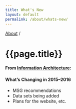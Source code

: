 ```yaml
---
title: What's New
layout: default
permalink: /about/whats-new/
---
```


<div class="container-outer container-padded">

  <div>
    <a class="breadcrumb" href="{{ site.baseurl }}/about/">About</a>
    /
  </div>

  <h1>{{page.title}}</h1>
  <h4>From <a href="https://github.com/18F/doi-extractives-data/wiki/Information-Architecture">Information Architecture</a>:</h4>
  <h4>
    What’s Changing in 2015–2016
  </h4>
  <ul class="list-bullet">
  	<li>MSG recommendations</li>
		<li>Data sets being added</li>
		<li>Plans for the website, etc.</li>
  </ul>
</div>
